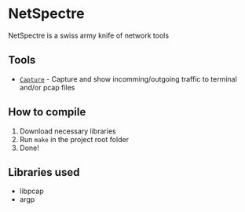 # NetSpectre
NetSpectre is a swiss army knife of network tools

## Tools
* [`Capture`](CAPTURE.md) - Capture and show incomming/outgoing traffic to terminal and/or pcap files

## How to compile
1. Download necessary libraries
2. Run `make` in the project root folder
3. Done!

## Libraries used
* libpcap
* argp
